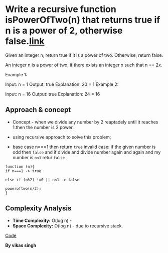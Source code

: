 # Write a recursive function isPowerOfTwo(n) that returns true if n is a power of 2, otherwise false.[link](https://leetcode.com/problems/power-of-two/description/)

Given an integer n, return true if it is a power of two. Otherwise, return false.

An integer n is a power of two, if there exists an integer x such that n == 2x.

 

Example 1:

Input: n = 1
Output: true
Explanation: 20 = 1
Example 2:

Input: n = 16
Output: true
Explanation: 24 = 16


## Approach & concept
- Concept - when we divide any number by 2 reaptadely until it reaches 1.then the number is 2 power.

- using recursive approach to solve this problem;
- base case n===1 then return `true` invalid case: if the given number is odd then `false` and if divide and divide number again and again and my number is `n<1` retur `false`

```
function (n){
if n===1 -> true

else if (n%2) !=0 || n<1 -> false

poweroftwo(n/2);
}
```

## Complexity Analysis
- **Time Complexity:** O(log n) - 
- **Space Complexity:** O(log n) - due to recursive stack.

[Code](./solution.js)

**By vikas singh**